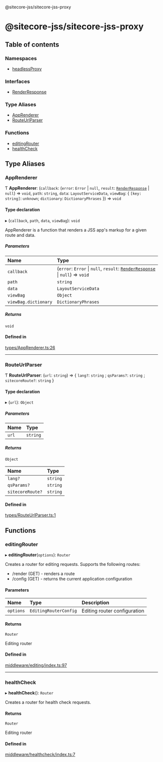 @sitecore-jss/sitecore-jss-proxy

# @sitecore-jss/sitecore-jss-proxy

## Table of contents

### Namespaces

- [headlessProxy](modules/headlessProxy.md)

### Interfaces

- [RenderResponse](interfaces/RenderResponse.md)

### Type Aliases

- [AppRenderer](README.md#apprenderer)
- [RouteUrlParser](README.md#routeurlparser)

### Functions

- [editingRouter](README.md#editingrouter)
- [healthCheck](README.md#healthcheck)

## Type Aliases

### AppRenderer

Ƭ **AppRenderer**: (`callback`: (`error`: `Error` \| ``null``, `result`: [`RenderResponse`](interfaces/RenderResponse.md) \| ``null``) => `void`, `path`: `string`, `data`: `LayoutServiceData`, `viewBag`: \{ `[key: string]`: `unknown`; `dictionary`: `DictionaryPhrases`  }) => `void`

#### Type declaration

▸ (`callback`, `path`, `data`, `viewBag`): `void`

AppRenderer is a function that renders a JSS app's markup for a given route and data.

##### Parameters

| Name | Type |
| :------ | :------ |
| `callback` | (`error`: `Error` \| ``null``, `result`: [`RenderResponse`](interfaces/RenderResponse.md) \| ``null``) => `void` |
| `path` | `string` |
| `data` | `LayoutServiceData` |
| `viewBag` | `Object` |
| `viewBag.dictionary` | `DictionaryPhrases` |

##### Returns

`void`

#### Defined in

[types/AppRenderer.ts:26](https://github.com/Sitecore/jss/blob/0935408b6/packages/sitecore-jss-proxy/src/types/AppRenderer.ts#L26)

___

### RouteUrlParser

Ƭ **RouteUrlParser**: (`url`: `string`) => \{ `lang?`: `string` ; `qsParams?`: `string` ; `sitecoreRoute?`: `string`  }

#### Type declaration

▸ (`url`): `Object`

##### Parameters

| Name | Type |
| :------ | :------ |
| `url` | `string` |

##### Returns

`Object`

| Name | Type |
| :------ | :------ |
| `lang?` | `string` |
| `qsParams?` | `string` |
| `sitecoreRoute?` | `string` |

#### Defined in

[types/RouteUrlParser.ts:1](https://github.com/Sitecore/jss/blob/0935408b6/packages/sitecore-jss-proxy/src/types/RouteUrlParser.ts#L1)

## Functions

### editingRouter

▸ **editingRouter**(`options`): `Router`

Creates a router for editing requests.
Supports the following routes:
- <routerPath>/render (GET) - renders a route
- <routerPath>/config (GET) - returns the current application configuration

#### Parameters

| Name | Type | Description |
| :------ | :------ | :------ |
| `options` | `EditingRouterConfig` | Editing router configuration |

#### Returns

`Router`

Editing router

#### Defined in

[middleware/editing/index.ts:97](https://github.com/Sitecore/jss/blob/0935408b6/packages/sitecore-jss-proxy/src/middleware/editing/index.ts#L97)

___

### healthCheck

▸ **healthCheck**(): `Router`

Creates a router for health check requests.

#### Returns

`Router`

Editing router

#### Defined in

[middleware/healthcheck/index.ts:7](https://github.com/Sitecore/jss/blob/0935408b6/packages/sitecore-jss-proxy/src/middleware/healthcheck/index.ts#L7)
